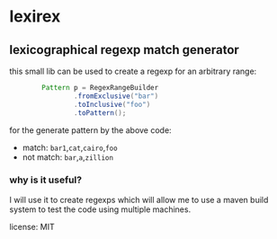 
# lexirex 
## lexicographical regexp match generator

this small lib can be used to create a regexp for an arbitrary range:

```java
		Pattern p = RegexRangeBuilder
				.fromExclusive("bar")
				.toInclusive("foo")
				.toPattern();
```

for the generate pattern by the above code:
- match: `bar1`,`cat`,`cairo`,`foo`
- not match: `bar`,`a`,`zillion` 

### why is it useful?

I will use it to create regexps which will allow me to use a maven build system to test the code using multiple machines.


license: MIT 
